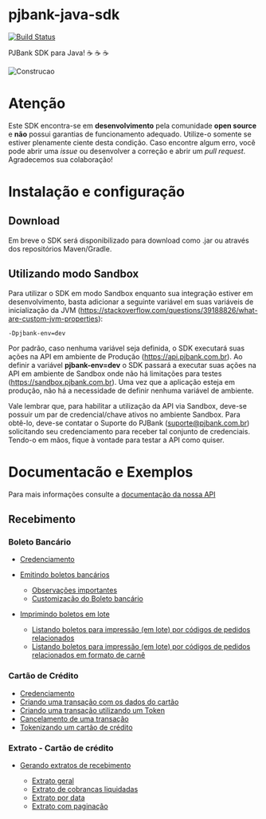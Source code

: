 # pjbank-java-sdk
[![Build Status](https://travis-ci.org/pjbank/pjbank-java-sdk.svg?branch=master)](https://travis-ci.org/pjbank/pjbank-java-sdk)

PJBank SDK para Java! :coffee: :coffee: :coffee:

![Construcao](https://openclipart.org/image/2400px/svg_to_png/231626/underconstruction.png)

# Atenção

Este SDK encontra-se em **desenvolvimento** pela comunidade **open source** e **não** possui garantias de funcionamento adequado. Utilize-o somente se estiver plenamente ciente desta condição. Caso encontre algum erro, você pode abrir uma *issue* ou desenvolver a correção e abrir um *pull request*. Agradecemos sua colaboração!

# Instalação e configuração

## Download

Em breve o SDK será disponibilizado para download como .jar ou através dos repositórios Maven/Gradle.

## Utilizando modo Sandbox

Para utilizar o SDK em modo Sandbox enquanto sua integração estiver em desenvolvimento, basta adicionar a seguinte variável em suas variáveis de inicialização da JVM (https://stackoverflow.com/questions/39188826/what-are-custom-jvm-properties):

```
-Dpjbank-env=dev
```

Por padrão, caso nenhuma variável seja definida, o SDK executará suas ações na API em ambiente de Produção (https://api.pjbank.com.br). Ao definir a variável **pjbank-env=dev** o SDK passará a executar suas ações na API em ambiente de Sandbox onde não há limitações para testes (https://sandbox.pjbank.com.br). Uma vez que a aplicação esteja em produção, não há a necessidade de definir nenhuma variável de ambiente.

Vale lembrar que, para habilitar a utilização da API via Sandbox, deve-se possuir um par de credencial/chave ativos no ambiente Sandbox. Para obtê-lo, deve-se contatar o Suporte do PJBank (suporte@pjbank.com.br) solicitando seu credenciamento para receber tal conjunto de credenciais. Tendo-o em mãos, fique à vontade para testar a API como quiser.

# Documentacão e Exemplos

Para mais informações consulte a [documentação da nossa API](https://docs.pjbank.com.br)

## Recebimento

### Boleto Bancário

* [Credenciamento](docs/Recebimento/README.md#Credenciamento-de-uma-conta-para-receber-com-boleto-bancário) 
* [Emitindo boletos bancários](docs/Recebimento/README.md#Emitindo-um-boleto-bancário) 

    * [Observações importantes](docs/Recebimento/README.md#Observações-importantes)
    * [Customizacão do Boleto bancário](docs/Recebimento/README.md#Personalização)

* [Imprimindo boletos em lote](docs/Recebimento/README.md#Impressão-listagem)

    * [Listando boletos para impressão (em lote) por códigos de pedidos relacionados](docs/Recebimento/README.md#Listando-boletos-para-impressão-em-lote-por-códigos-de-pedidos-relacionados)
    * [Listando boletos para impressão (em lote) por códigos de pedidos relacionados em formato de carnê](docs/Recebimento/README.md#Listando-boletos-para-impressão-em-lote-por-códigos-de-pedidos-relacionados-em-formato-de-carnê)


### Cartão de Crédito 

* [Credenciamento](docs/Recebimento/README.md#Credenciamento-de-uma-conta-para-receber-com-cartão-de-crédito) 
* [Criando uma transação com os dados do cartão](docs/Recebimento/README.md#Emitir-uma-transação-de-cartão-de-crédito-usando-os-dados-do-cartão)
* [Criando uma transação utilizando um Token](docs/Recebimento/README.md#Emitir-uma-transação-de-cartão-de-crédito-usando-um-token)
* [Cancelamento de uma transação](docs/Recebimento/README.md#Cancelando-uma-transação-de-cartão-de-crédito)
* [Tokenizando um cartão de crédito](docs/Recebimento/README.md#Tokenizando-um-cartao-de-credito)


### Extrato - Cartão de crédito

* [Gerando extratos de recebimento](docs/Recebimento/README.md#Extrato-cartão-de-crédito)

    * [Extrato geral](docs/Recebimento/README.md#Extrato-geral)
    * [Extrato de cobrancas liquidadas](docs/Recebimento/README.md#Extrato-de-pagamentos-liquidados)
    * [Extrato por data](docs/Recebimento/README.md#Extrato-de-pagamentos-filtrados-por-data)
    * [Extrato com paginação](docs/Recebimento/README.md#Extrato-de-pagamentos-com-paginação)